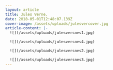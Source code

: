 ```yaml
---
layout: article
title: Jules Verne.
date: 2018-05-01T12:48:07.139Z
cover-image: /assets/uploads/julesvercover.jpg
article-content: |-
  ![](/assets/uploads/julesversnes1.jpg)

  ![](/assets/uploads/julesversnes4.jpg)

  ![](/assets/uploads/julesversnes2.jpg)

  ![](/assets/uploads/julesversnes3.jpg)
---
```


